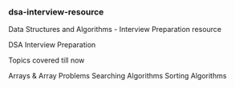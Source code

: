 ### dsa-interview-resource

Data Structures and Algorithms - Interview Preparation resource

DSA Interview Preparation

Topics covered till now

Arrays & Array Problems
Searching Algorithms
Sorting Algorithms

